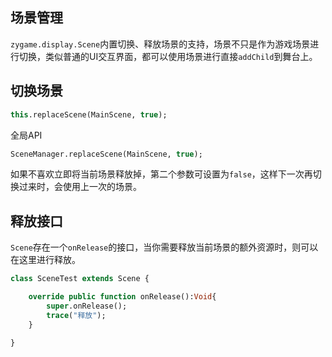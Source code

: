 ## 场景管理
`zygame.display.Scene`内置切换、释放场景的支持，场景不只是作为游戏场景进行切换，类似普通的UI交互界面，都可以使用场景进行直接`addChild`到舞台上。

## 切换场景
```haxe
this.replaceScene(MainScene, true);
```
全局API
```haxe
SceneManager.replaceScene(MainScene, true);
```
如果不喜欢立即将当前场景释放掉，第二个参数可设置为`false`，这样下一次再切换过来时，会使用上一次的场景。

## 释放接口
`Scene`存在一个`onRelease`的接口，当你需要释放当前场景的额外资源时，则可以在这里进行释放。
```haxe
class SceneTest extends Scene {

    override public function onRelease():Void{
        super.onRelease();
        trace("释放");
    }

}
```